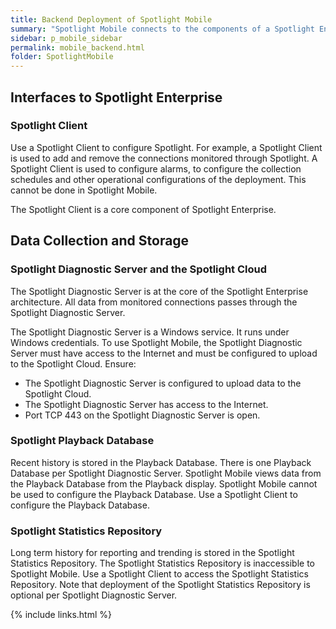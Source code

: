 ```yaml
---
title: Backend Deployment of Spotlight Mobile
summary: "Spotlight Mobile connects to the components of a Spotlight Enterprise deployment."
sidebar: p_mobile_sidebar
permalink: mobile_backend.html
folder: SpotlightMobile
---
```




## Interfaces to Spotlight Enterprise

### Spotlight Client

Use a Spotlight Client to configure Spotlight. For example, a Spotlight Client is used to add and remove the connections monitored through Spotlight. A Spotlight Client is used to configure alarms, to configure the collection schedules and other operational configurations of the deployment. This cannot be done in Spotlight Mobile.

The Spotlight Client is a core component of Spotlight Enterprise.

## Data Collection and Storage

### Spotlight Diagnostic Server and the Spotlight Cloud

The Spotlight Diagnostic Server is at the core of the Spotlight Enterprise architecture. All data from monitored connections passes through the Spotlight Diagnostic Server.

The Spotlight Diagnostic Server is a Windows service. It runs under Windows credentials. To use Spotlight Mobile, the Spotlight Diagnostic Server must have access to the Internet and must be configured to upload to the Spotlight Cloud. Ensure:

* The Spotlight Diagnostic Server is configured to upload data to the Spotlight Cloud.
* The Spotlight Diagnostic Server has access to the Internet.
* Port TCP 443 on the Spotlight Diagnostic Server is open.

### Spotlight Playback Database

Recent history is stored in the Playback Database. There is one Playback Database per Spotlight Diagnostic Server. Spotlight Mobile views data from the Playback Database from the Playback display. Spotlight Mobile cannot be used to configure the Playback Database. Use a Spotlight Client to configure the Playback Database.

### Spotlight Statistics Repository

Long term history for reporting and trending is stored in the Spotlight Statistics Repository. The Spotlight Statistics Repository is inaccessible to Spotlight Mobile. Use a Spotlight Client to access the Spotlight Statistics Repository. Note that deployment of the Spotlight Statistics Repository is optional per Spotlight Diagnostic Server.



{% include links.html %}
